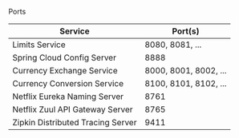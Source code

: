 Ports

| Service                            | Port(s)                            |
|------------------------------------|------------------------------------|
| Limits Service                     | 8080, 8081, ...                    |
| Spring Cloud Config Server         | 8888                               |
| Currency Exchange Service          | 8000, 8001, 8002, ...              |
| Currency Conversion Service         | 8100, 8101, 8102, ...              |
| Netflix Eureka Naming Server       | 8761                               |
| Netflix Zuul API Gateway Server     | 8765                               |
| Zipkin Distributed Tracing Server   | 9411                               |

